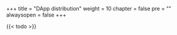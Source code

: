 +++
title = "DApp distribution"
weight = 10
chapter = false
pre = ""
alwaysopen = false
+++

{{< todo >}}